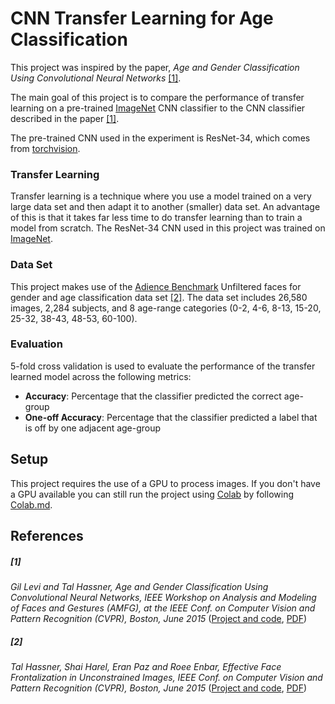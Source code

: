 # CNN Transfer Learning for Age Classification

This project was inspired by the paper, *Age and Gender Classification Using Convolutional Neural Networks* [[1]](#1).

The main goal of this project is to compare the performance of transfer learning on a pre-trained [ImageNet](http://image-net.org/) CNN classifier to the CNN classifier described in the paper [[1]](#1).

The pre-trained CNN used in the experiment is ResNet-34, which comes from [torchvision](https://pytorch.org/docs/stable/torchvision/models.html).

### Transfer Learning

Transfer learning is a technique where you use a model trained on a very large data set and then adapt it to another (smaller) data set. An advantage of this is that it takes far less time to do transfer learning than to train a model from scratch. 
The ResNet-34 CNN used in this project was trained on [ImageNet](http://image-net.org/).

### Data Set

This project makes use of the [Adience Benchmark](https://talhassner.github.io/home/projects/Adience/Adience-data.html) Unfiltered faces for gender and age classification data set [[2]](#2). The data set includes 26,580 images, 2,284 subjects, and 8 age-range categories (0-2, 4-6, 8-13, 15-20, 25-32, 38-43, 48-53, 60-100). 

### Evaluation

5-fold cross validation is used to evaluate the performance of the transfer learned model across the following metrics:

- **Accuracy**: Percentage that the classifier predicted the correct age-group
- **One-off Accuracy**: Percentage that the classifier predicted a label that is off by one adjacent age-group

## Setup

This project requires the use of a GPU to process images.
If you don't have a GPU available you can still run the project using [Colab](https://colab.research.google.com/notebooks/welcome.ipynb) by following [Colab.md](Colab.md).

## References

##### [1]
*Gil Levi and Tal Hassner, Age and Gender Classification Using Convolutional Neural Networks, IEEE Workshop on Analysis and Modeling of Faces and Gestures (AMFG), at the IEEE Conf. on Computer Vision and Pattern Recognition (CVPR), Boston, June 2015* ([Project and code](https://www.openu.ac.il/home/hassner/projects/cnn_agegender/), [PDF](https://talhassner.github.io/home/projects/cnn_agegender/CVPR2015_CNN_AgeGenderEstimation.pdf))

##### [2]
*Tal Hassner, Shai Harel, Eran Paz and Roee Enbar, Effective Face Frontalization in Unconstrained Images, IEEE Conf. on Computer Vision and Pattern Recognition (CVPR), Boston, June 2015* ([Project and code](https://talhassner.github.io/home/publication/2015_CVPR_1), [PDF](https://talhassner.github.io/home/projects/frontalize/CVPR2015_frontalize.pdf))

